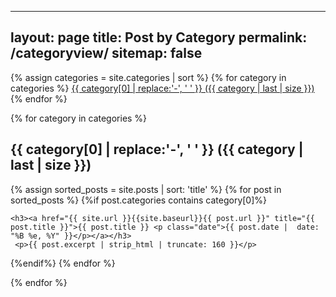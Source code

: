   ---
  layout: page
  title: Post by Category
  permalink: /categoryview/
  sitemap: false
  ---
  
  <div>
  {% assign categories = site.categories | sort %}
  {% for category in categories %}
    <span class="site-tag">
      <a href="#{{ category | first | slugify }}">
              {{ category[0] | replace:'-', ' ' }} ({{ category | last | size }})
      </a>
  </span>
  {% endfor %}
  </div>
  
  <div id="index">

  {% for category in categories %}
  <a name="{{ category[0] }}"></a><h2>{{ category[0] | replace:'-', ' ' }} ({{ category | last | size }}) </h2>
  {% assign sorted_posts = site.posts | sort: 'title' %}
  {% for post in sorted_posts %}
  {%if post.categories contains category[0]%}

    <h3><a href="{{ site.url }}{{site.baseurl}}{{ post.url }}" title="{{ post.title }}">{{ post.title }} <p class="date">{{ post.date |  date: "%B %e, %Y" }}</p></a></h3>
     <p>{{ post.excerpt | strip_html | truncate: 160 }}</p>

  {%endif%}
  {% endfor %}

  {% endfor %}
  </div>
  
  
